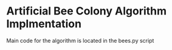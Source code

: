 # Artificial Bee Colony Algorithm Implmentation
Main code for the algorithm is located in the bees.py script
